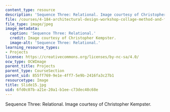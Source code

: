 ```yaml
---
content_type: resource
description: 'Sequence Three: Relational. Image courtesy of Christopher Kempster.'
file: /courses/4-184-architectural-design-workshop-collage-method-and-form-spring-2004/6fd0c07ba21e20a1b1eec73dec48c68e_Slide15.jpg
file_type: image/jpeg
image_metadata:
  caption: 'Sequence Three: Relational.'
  credit: Image courtesy of Christopher Kempster.
  image-alt: 'Sequence Three: Relational.'
learning_resource_types:
- Projects
license: https://creativecommons.org/licenses/by-nc-sa/4.0/
ocw_type: OCWImage
parent_title: Projects
parent_type: CourseSection
parent_uid: 855ff769-9e1e-4ff7-5e9b-2416fa3c27b1
resourcetype: Image
title: Slide15.jpg
uid: 6fd0c07b-a21e-20a1-b1ee-c73dec48c68e
---
```

Sequence Three: Relational. Image courtesy of Christopher Kempster.